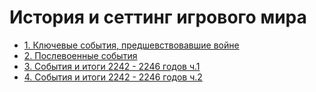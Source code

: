 # История и сеттинг игрового мира

- [1. Ключевые события, предшевствовавшие войне](/info/lore/prewar)
- [2. Послевоенные события](/info/lore/postwar)
- [3. События и итоги 2242 - 2246 годов ч.1](/info/lore/fallout2_1)
- [4. События и итоги 2242 - 2246 годов ч.2](/info/lore/fallout2_2)
